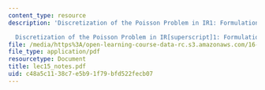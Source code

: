 ```yaml
---
content_type: resource
description: 'Discretization of the Poisson Problem in IR1: Formulation

  Discretization of the Poisson Problem in IR[superscript]1: Formulation'
file: /media/https%3A/open-learning-course-data-rc.s3.amazonaws.com/16-920j-numerical-methods-for-partial-differential-equations-sma-5212-spring-2003/c48a5c1138c7e5b91f79bfd522fecb07_lec15_notes.pdf
file_type: application/pdf
resourcetype: Document
title: lec15_notes.pdf
uid: c48a5c11-38c7-e5b9-1f79-bfd522fecb07
---
```

